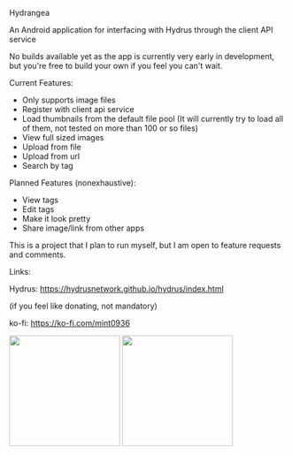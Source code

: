Hydrangea

An Android application for interfacing with Hydrus through the client API service

No builds available yet as the app is currently very early in development, but you're free to build your own if you feel you can't wait. 

Current Features:
- Only supports image files
- Register with client api service
- Load thumbnails from the default file pool (It will currently try to load all of them, not tested on more than 100 or so files) 
- View full sized images
- Upload from file
- Upload from url
- Search by tag

Planned Features (nonexhaustive):
- View tags
- Edit tags
- Make it look pretty
- Share image/link from other apps

This is a project that I plan to run myself, but I am open to feature requests and comments.

Links:

Hydrus: https://hydrusnetwork.github.io/hydrus/index.html

(if you feel like donating, not mandatory)

ko-fi: https://ko-fi.com/mint0936

<img src="https://user-images.githubusercontent.com/100034598/156960556-7c32b90a-972c-4c77-afb7-23f742957d68.png" width="200">    <img src="https://user-images.githubusercontent.com/100034598/156960553-62426958-1c68-409e-b9e8-aa12863ced95.png" width="200">
